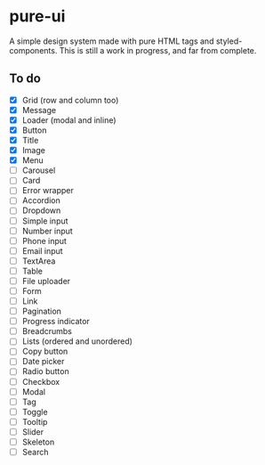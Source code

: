 # pure-ui

A simple design system made with pure HTML tags and styled-components. This is still a work in progress, and far from complete.

## To do

- [X] Grid (row and column too)
- [x] Message
- [X] Loader (modal and inline)
- [X] Button
- [x] Title
- [X] Image
- [X] Menu
- [ ] Carousel
- [ ] Card
- [ ] Error wrapper
- [ ] Accordion
- [ ] Dropdown
- [ ] Simple input
- [ ] Number input
- [ ] Phone input
- [ ] Email input
- [ ] TextArea
- [ ] Table
- [ ] File uploader
- [ ] Form
- [ ] Link
- [ ] Pagination
- [ ] Progress indicator
- [ ] Breadcrumbs
- [ ] Lists (ordered and unordered)
- [ ] Copy button
- [ ] Date picker
- [ ] Radio button
- [ ] Checkbox
- [ ] Modal
- [ ] Tag
- [ ] Toggle
- [ ] Tooltip
- [ ] Slider
- [ ] Skeleton
- [ ] Search